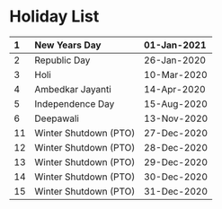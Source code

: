 # Holiday List

| 1 | New Years Day | 01-Jan-2021 |
| :--- | :--- | :--- |
| 2 | Republic Day | 26-Jan-2020 |
| 3 | Holi | 10-Mar-2020 |
| 4 | Ambedkar Jayanti | 14-Apr-2020 |
| 5 | Independence Day | 15-Aug-2020 |
| 6 | Deepawali | 13-Nov-2020 |
| 11 | Winter Shutdown \(PTO\) | 27-Dec-2020 |
| 12 | Winter Shutdown \(PTO\) | 28-Dec-2020 |
| 13 | Winter Shutdown \(PTO\) | 29-Dec-2020 |
| 14 | Winter Shutdown \(PTO\) | 30-Dec-2020 |
| 15 | Winter Shutdown \(PTO\) | 31-Dec-2020 |



